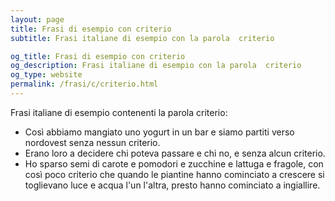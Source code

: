 ```yaml
---
layout: page
title: Frasi di esempio con criterio 
subtitle: Frasi italiane di esempio con la parola  criterio

og_title: Frasi di esempio con criterio 
og_description: Frasi italiane di esempio con la parola  criterio
og_type: website
permalink: /frasi/c/criterio.html
---
```


Frasi italiane di esempio contenenti la parola criterio:


- Così abbiamo mangiato uno yogurt in un bar e siamo partiti verso nordovest senza nessun criterio.
- Erano loro a decidere chi poteva passare e chi no, e senza alcun criterio.
- Ho sparso semi di carote e pomodori e zucchine e lattuga e fragole, con così poco criterio che quando le piantine hanno cominciato a crescere si toglievano luce e acqua l'un l'altra, presto hanno cominciato a ingiallire.
